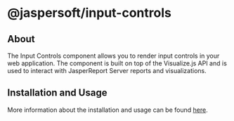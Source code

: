 # @jaspersoft/input-controls

## About

The Input Controls component allows you to render input controls in your web application. The component is built on top
of the Visualize.js API and is used to interact with JasperReport Server reports and visualizations.

## Installation and Usage

More information about the installation and usage can be
found [here](https://jaspersoft.github.io/js-visualize-components-samples/pages/input-controls/basic-usage.html).

